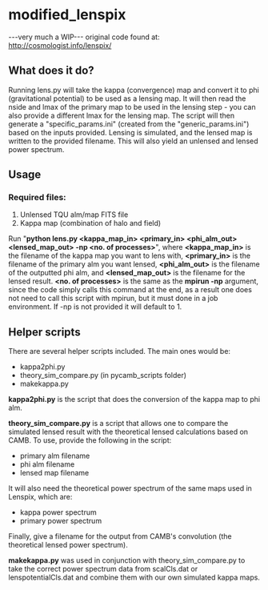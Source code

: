 # modified_lenspix
---very much a WIP---
original code found at: http://cosmologist.info/lenspix/

## What does it do?
  Running lens.py will take the kappa (convergence) map and convert it to phi (gravitational potential) to be used as a lensing map. It will then read the nside and lmax of the primary map to be used in the lensing step - you can also provide a different lmax for the lensing map. The script will then generate a "specific_params.ini" (created from the "generic_params.ini") based on the inputs provided. Lensing is simulated, and the lensed map is written to the provided filename. This will also yield an unlensed and lensed power spectrum.

## Usage
### Required files:
1. Unlensed TQU alm/map FITS file
2. Kappa map (combination of halo and field)

Run "__python lens.py <kappa_map_in> <primary_in> <phi_alm_out> <lensed_map_out> -np <no. of processes>__", where __<kappa_map_in>__ is the filename of the kappa map you want to lens with, __<primary_in>__ is the filename of the primary alm you want lensed, __<phi_alm_out>__ is the filename of the outputted phi alm, and __<lensed_map_out>__ is the filename for the lensed result. __<no. of processes>__ is the same as the __mpirun -np__ argument, since the code simply calls this command at the end, as a result one does not need to call this script with mpirun, but it must done in a job environment. If -np is not provided it will default to 1.

## Helper scripts
There are several helper scripts included. The main ones would be:
* kappa2phi.py
* theory_sim_compare.py (in pycamb_scripts folder)
* makekappa.py

__kappa2phi.py__ is the script that does the conversion of the kappa map to phi alm.

__theory_sim_compare.py__ is a script that allows one to compare the simulated lensed result with the theoretical lensed calculations based on CAMB. To use, provide the following in the script:
* primary alm filename
* phi alm filename
* lensed map filename

It will also need the theoretical power spectrum of the same maps used in Lenspix, which are:
* kappa power spectrum
* primary power spectrum

Finally, give a filename for the output from CAMB's convolution (the theoretical lensed power spectrum). 

__makekappa.py__ was used in conjunction with theory_sim_compare.py to take the correct power spectrum data from scalCls.dat or lenspotentialCls.dat and combine them with our own simulated kappa maps.
